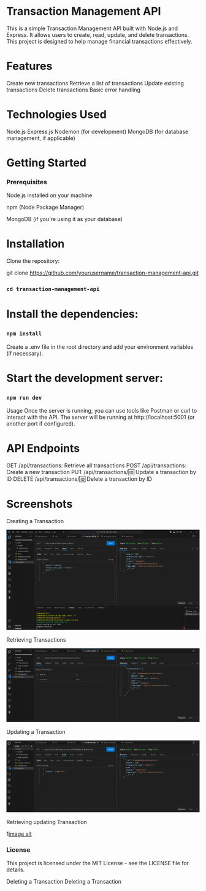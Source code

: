 # Transaction Management API

This is a simple Transaction Management API built with Node.js and Express.
It allows users to create, read, update, and delete transactions. 
This project is designed to help manage financial transactions effectively.

# Features

Create new transactions
Retrieve a list of transactions
Update existing transactions
Delete transactions
Basic error handling

# Technologies Used
Node.js
Express.js
Nodemon (for development)
MongoDB (for database management, if applicable)


#  Getting Started
### Prerequisites

Node.js installed on your machine

npm (Node Package Manager)

MongoDB (if you're using it as your database)


# Installation

Clone the repository:



git clone https://github.com/yourusername/transaction-management-api.git

### `cd transaction-management-api`

# Install the dependencies:



### `npm install`
Create a .env file in the root directory and add your environment variables (if necessary).

# Start the development server:


### `npm run dev`

Usage
Once the server is running, you can use tools like Postman or curl to interact with the API. 
The server will be running at http://localhost:5001 (or another port if configured).

# API Endpoints

GET /api/transactions: Retrieve all transactions
POST /api/transactions: Create a new transaction
PUT /api/transactions/:id: Update a transaction by ID
DELETE /api/transactions/:id: Delete a transaction by ID


# Screenshots




Creating a Transaction

![image alt](https://github.com/yprasad28/transcationMangementApi/blob/d85dc64eeeb5a6d9bbf40764db50adcef2c0c599/Screenshot%202024-11-22%20100036.png)

Retrieving Transactions

![image alt](https://github.com/yprasad28/transcationMangementApi/blob/55d942be81bb3aae774fbd5ba6bb30b4d68da280/Screenshot%202024-11-22%20100203.png)

Updating a Transaction

![image alt](https://github.com/yprasad28/transcationMangementApi/blob/2c738a5998a711efb2050503d77a418cfe0fedeb/Screenshot%202024-11-22%20100314.png)

Retrieving updating Transaction 

1[image alt](https://github.com/yprasad28/transcationMangementApi/blob/57436959639d1dc2fbe4bbb807297f9e0a9f48b4/Screenshot%202024-11-22%20100359.png)

### License

This project is licensed under the MIT License - see the LICENSE file for details.


Deleting a Transaction
Deleting a Transaction
